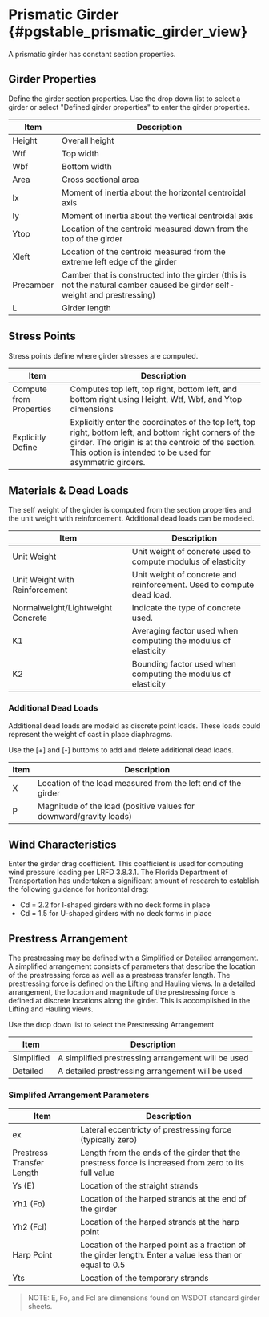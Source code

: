 Prismatic Girder {#pgstable_prismatic_girder_view}
=====================
A prismatic girder has constant section properties.

## Girder Properties
Define the girder section properties. Use the drop down list to select a girder or select "Defined girder properties" to enter the girder properties.

Item | Description
-----|------------------
Height | Overall height
Wtf | Top width
Wbf | Bottom width
Area | Cross sectional area
Ix | Moment of inertia about the horizontal centroidal axis
Iy | Moment of inertia about the vertical centroidal axis
Ytop | Location of the centroid measured down from the top of the girder
Xleft | Location of the centroid measured from the extreme left edge of the girder
Precamber | Camber that is constructed into the girder (this is not the natural camber caused be girder self-weight and prestressing)
L | Girder length

## Stress Points
Stress points define where girder stresses are computed.

Item | Description
-----|----------------
Compute from Properties | Computes top left, top right, bottom left, and bottom right using Height, Wtf, Wbf, and Ytop dimensions
Explicitly Define | Explicitly enter the coordinates of the top left, top right, bottom left, and bottom right corners of the girder. The origin is at the centroid of the section. This option is intended to be used for asymmetric girders.

## Materials & Dead Loads
The self weight of the girder is computed from the section properties and the unit weight with reinforcement. Additional dead loads can be modeled.

Item | Description
-----|----------------
Unit Weight | Unit weight of concrete used to compute modulus of elasticity
Unit Weight with Reinforcement | Unit weight of concrete and reinforcement. Used to compute dead load.
Normalweight/Lightweight Concrete | Indicate the type of concrete used.
K1 | Averaging factor used when computing the modulus of elasticity
K2 | Bounding factor used when computing the modulus of elasticity

### Additional Dead Loads
Additional dead loads are modeld as discrete point loads. These loads could represent the weight of cast in place diaphragms.

Use the [+] and [-] buttoms to add and delete additional dead loads.

Item | Description
-----|----------------
X | Location of the load measured from the left end of the girder
P | Magnitude of the load (positive values for downward/gravity loads)

## Wind Characteristics
Enter the girder drag coefficient. This coefficient is used for computing wind pressure loading per LRFD 3.8.3.1. The Florida Department of Transportation has undertaken a significant amount of research to establish the following guidance for horizontal drag:
* Cd = 2.2 for I-shaped girders with no deck forms in place
* Cd = 1.5 for U-shaped girders with no deck forms in place

## Prestress Arrangement
The prestressing may be defined with a Simplified or Detailed arrangement. A simplified arrangement consists of parameters that describe the location of the prestressing force as well as a prestress transfer length. The prestressing force is defined on the Lifting and Hauling views. In a detailed arrangement, the location and magnitude of the prestressing force is defined at discrete locations along the girder. This is accomplished in the Lifting and Hauling views.

Use the drop down list to select the Prestressing Arrangement

Item | Description
-----|----------------
Simplified | A simplified prestressing arrangement will be used
Detailed | A detailed prestressing arrangement will be used

### Simplifed Arrangement Parameters

Item | Description
-----|----------------
ex | Lateral eccentricty of prestressing force (typically zero)
Prestress Transfer Length | Length from the ends of the girder that the prestress force is increased from zero to its full value
Ys (E) | Location of the straight strands
Yh1 (Fo) | Location of the harped strands at the end of the girder
Yh2 (Fcl) | Location of the harped strands at the harp point
Harp Point | Location of the harped point as a fraction of the girder length. Enter a value less than or equal to 0.5
Yts | Location of the temporary strands

> NOTE: E, Fo, and Fcl are dimensions found on WSDOT standard girder sheets.
